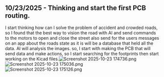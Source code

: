 <!--
  ===================    !!READ THIS NOTICE!!   ====================
  DO NOT edit this file manually. Your changes WILL BE OVERWRITTEN!
  This journal is auto generated and updated by Hack Club Blueprint.
  To edit this file, please edit your journal entries on Blueprint.
  ==================================================================
-->

## 10/23/2025 - Thinking and start the first PCB routing.  

I start thinking how can I solve the problem of accident and crowded roads, so I found that the best way to vision the road with AI and send commands to the motors to open and close the street also send for the users messages on an app about the roads state as it is will be a database that held all the data. AI will analysis the images. so, I start with making the PCB that will send data and make actions, so I start searching for the footprints then start working on the Kicad files.![Screenshot 2025-10-23 174736.png](https://blueprint.hackclub.com/user-attachments/blobs/proxy/eyJfcmFpbHMiOnsiZGF0YSI6NDc5NCwicHVyIjoiYmxvYl9pZCJ9fQ==--0e415781e85c2fa645c9a43024cef628b6b28f11/Screenshot%202025-10-23%20174736.png)
![Screenshot 2025-10-23 175036.png](https://blueprint.hackclub.com/user-attachments/blobs/proxy/eyJfcmFpbHMiOnsiZGF0YSI6NDc5NiwicHVyIjoiYmxvYl9pZCJ9fQ==--67488b1d0cf872f80dc03f1e3571f77d2be34289/Screenshot%202025-10-23%20175036.png)
![Screenshot 2025-10-23 175126.png](https://blueprint.hackclub.com/user-attachments/blobs/proxy/eyJfcmFpbHMiOnsiZGF0YSI6NDc5NywicHVyIjoiYmxvYl9pZCJ9fQ==--c7d1c380795e3ba2e3e5ca747571becef0e6415a/Screenshot%202025-10-23%20175126.png)
  

